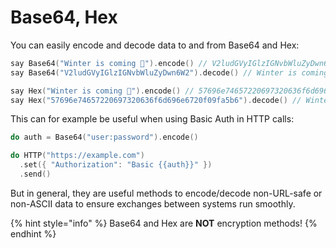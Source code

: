 # Base64, Hex

You can easily encode and decode data to and from Base64 and Hex:

```cpp
say Base64("Winter is coming 🥶").encode() // V2ludGVyIGlzIGNvbWluZyDwn6W2
say Base64("V2ludGVyIGlzIGNvbWluZyDwn6W2").decode() // Winter is coming 🥶

say Hex("Winter is coming 🥶").encode() // 57696e74657220697320636f6d696e6720f09fa5b6
say Hex("57696e74657220697320636f6d696e6720f09fa5b6").decode() // Winter is coming 🥶
```

This can for example be useful when using Basic Auth in HTTP calls:

```cpp
do auth = Base64("user:password").encode()

do HTTP("https://example.com")
  .set({ "Authorization": "Basic {{auth}}" })
  .send()
```

But in general, they are useful methods to encode/decode non-URL-safe or non-ASCII data to ensure exchanges between systems run smoothly.

{% hint style="info" %}
Base64 and Hex are **NOT** encryption methods!
{% endhint %}

